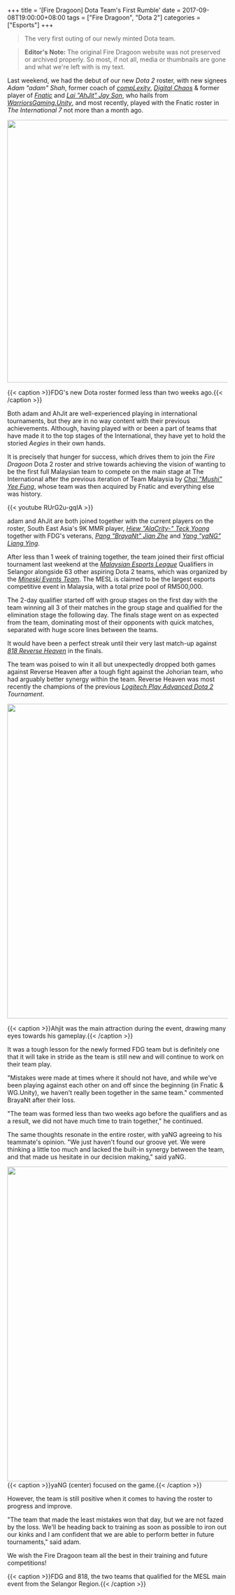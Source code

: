 +++
title = '[Fire Dragoon] Dota Team\'s First Rumble'
date = 2017-09-08T19:00:00+08:00
tags = ["Fire Dragoon", "Dota 2"]
categories = ["Esports"]
+++

> The very first outing of our newly minted Dota team.

> **Editor's Note:** The original Fire Dragoon website was not preserved or archived properly. So most, if not all, media or thumbnails are gone and what we're left with is my text.
	
Last weekend, we had the debut of our new *Dota 2* roster, with new signees *Adam "adam" Shah*, former coach of *[compLexity](https://www.facebook.com/ComplexityGaming/)*, *[Digital Chaos](https://www.facebook.com/digitalchaosgg/)* & former player of *[Fnatic](https://www.facebook.com/fnatic/)* and *[Lai "AhJit" Jay Son](https://www.facebook.com/AhJit-2004881129734926/)*, who hails from *[WarriorsGaming.Unity](https://www.facebook.com/WG.Unity/)*, and most recently, played with the Fnatic roster in *The International 7* not more than a month ago.

<img alt="" height="601" src="https://lh5.googleusercontent.com/FhhQJUNCvEVHOEXCjlvsHYKSfb_sjyHiXfH5r7q3H2_eZWyRx0wWIIBYFZBnI_BVTgyer3gR0UopAgBE3S_iRXEnIzHDY5bj5wSOjyZXluIEGx9gBHM1bX6mlYP_5bgTw4BKDcQa" width="602" />

{{< caption >}}FDG's new Dota roster formed less than two weeks ago.{{< /caption >}}

Both adam and AhJit are well-experienced playing in international tournaments, but they are in no way content with their previous achievements. Although, having played with or been a part of teams that have made it to the top stages of the International, they have yet to hold the storied *Aegies* in their own hands.

It is precisely that hunger for success, which drives them to join the *Fire Dragoon* Dota 2 roster and strive towards achieving the vision of wanting to be the first full Malaysian team to compete on the main stage at The International after the previous iteration of Team Malaysia by *[Chai "Mushi" Yee Fung](https://www.facebook.com/mushichai/)*, whose team was then acquired by Fnatic and everything else was history.

{{< youtube RUrG2u-gqIA >}}

adam and AhJit are both joined together with the current players on the roster, South East Asia's 9K MMR player, *[Hiew "AlaCrity-" Teck Yoong](https://www.facebook.com/AlaCrityyyyyy/)* together with FDG's veterans, *[Pang "BrayaNt" Jian Zhe](https://www.facebook.com/BrayaNtPang/)* and *[Yang "yaNG" Liang Ying](https://www.facebook.com/yangliangying)*.

After less than 1 week of training together, the team joined their first official tournament last weekend at the *[Malaysian Esports League](http://www.mesl.my/)* Qualifiers in Selangor alongside 63 other aspiring Dota 2 teams, which was organized by the *[Mineski Events Team](https://www.facebook.com/MineskiEventsTeamMalaysia/)*. The MESL is claimed to be the largest esports competitive event in Malaysia, with a total prize pool of RM500,000.

The 2-day qualifier started off with group stages on the first day with the team winning all 3 of their matches in the group stage and qualified for the elimination stage the following day. The finals stage went on as expected from the team, dominating most of their opponents with quick matches, separated with huge score lines between the teams.

It would have been a perfect streak until their very last match-up against *[818 Reverse Heaven](https://www.facebook.com/ReverseHeaven/)* in the finals.

The team was poised to win it all but unexpectedly dropped both games against Reverse Heaven after a tough fight against the Johorian team, who had arguably better synergy within the team. Reverse Heaven was most recently the champions of the previous *[Logitech Play Advanced Dota 2](https://orange-esports.com/event/logitech-play-advanced-dota2-tournament-main-event/) Tournament*.

<img alt="" height="720" src="https://lh4.googleusercontent.com/lHEMuZKMlShLZCxo_U_KkbvruWiuhmpvKGjOgm0ovEx9iW5JKaUTST_Dy6Gi6EMzqPHjR6UffnBIHqL7mDgtBBd09wbLnzdW62iXZXlcvQSMzrO_IR2X4-COBhLxNC5lFCdFpncP" width="1280"/>

{{< caption >}}Ahjit was the main attraction during the event, drawing many eyes towards his gameplay.{{< /caption >}}

It was a tough lesson for the newly formed FDG team but is definitely one that it will take in stride as the team is still new and will continue to work on their team play.

"Mistakes were made at times where it should not have, and while we've been playing against each other on and off since the beginning (in Fnatic & WG.Unity), we haven't really been together in the same team." commented BrayaNt after their loss.

"The team was formed less than two weeks ago before the qualifiers and as a result, we did not have much time to train together," he continued.

The same thoughts resonate in the entire roster, with yaNG agreeing to his teammate's opinion. "We just haven't found our groove yet. We were thinking a little too much and lacked the built-in synergy between the team, and that made us hesitate in our decision making," said yaNG.

<img alt="" height="720" src="https://lh4.googleusercontent.com/rf3AEgB8m7s3JJ4FKQCqpfO2PHXAIHtIq0ZtzE8IvxW5TQcHwRlL5VB0hvdToCD9bNiw12SUnSHBEtCnhFpJfe_k1Z87wM_w_YzJkdwgj-dxcPIrdTEnDKzLxSfyIc-LG-4ooCWm" width="1280" />
{{< caption >}}yaNG (center) focused on the game.{{< /caption >}}

However, the team is still positive when it comes to having the roster to progress and improve.

"The team that made the least mistakes won that day, but we are not fazed by the loss. We'll be heading back to training as soon as possible to iron out our kinks and I am confident that we are able to perform better in future tournaments," said adam.

We wish the Fire Dragoon team all the best in their training and future competitions!

{{< caption >}}FDG and 818, the two teams that qualified for the MESL main event from the Selangor Region.{{< /caption >}}